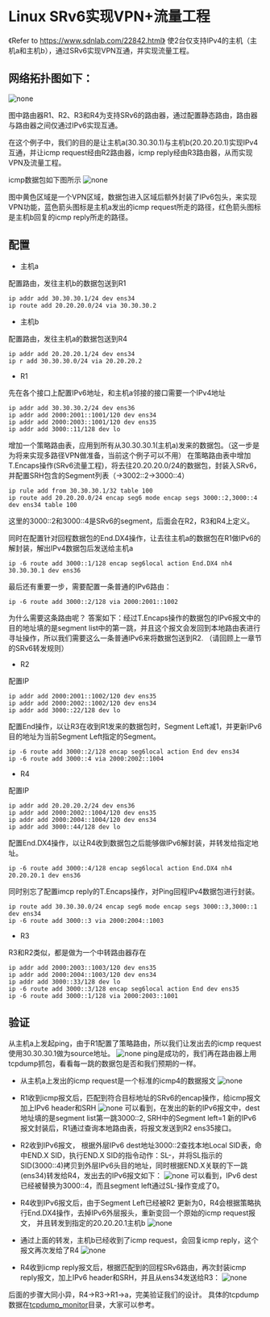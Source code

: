 # Linux SRv6实现VPN+流量工程
《Refer to https://www.sdnlab.com/22842.html》
使2台仅支持IPv4的主机（主机a和主机b），通过SRv6实现VPN互通，并实现流量工程。

## 网络拓扑图如下：
![none](https://github.com/nokia-t1zhou/segment-routing-step-by-step/blob/master/SRv6%20VPN/network.jpg)

图中路由器R1、R2、R3和R4为支持SRv6的路由器，通过配置静态路由，路由器与路由器之间仅通过IPv6实现互通。

在这个例子中，我们的目的是让主机a(30.30.30.1)与主机b(20.20.20.1)实现IPv4互通，并让icmp request经由R2路由器，icmp reply经由R3路由器，从而实现VPN及流量工程。

icmp数据包如下图所示
![none](https://github.com/nokia-t1zhou/segment-routing-step-by-step/blob/master/SRv6%20VPN/path.png)

图中黄色区域是一个VPN区域，数据包进入区域后额外封装了IPv6包头，来实现VPN功能，蓝色箭头图标是主机a发出的icmp request所走的路径，红色箭头图标是主机b回复的icmp reply所走的路径。

## 配置
- 主机a

配置路由，发往主机b的数据包送到R1
```
ip addr add 30.30.30.1/24 dev ens34
ip route add 20.20.20.0/24 via 30.30.30.2
```
- 主机b

配置路由，发往主机a的数据包送到R4
```
ip addr add 20.20.20.1/24 dev ens34
ip r add 30.30.30.0/24 via 20.20.20.2
```
- R1

先在各个接口上配置IPv6地址，和主机a邻接的接口需要一个IPv4地址
```
ip addr add 30.30.30.2/24 dev ens36
ip addr add 2000:2001::1001/120 dev ens34
ip addr add 2000:2003::1001/120 dev ens35
ip addr add 3000::11/128 dev lo
```
增加一个策略路由表，应用到所有从30.30.30.1(主机a)发来的数据包。（这一步是为将来实现多路径VPN做准备，当前这个例子可以不用）
在策略路由表中增加T.Encaps操作(SRv6流量工程)，将去往20.20.20.0/24的数据包，封装入SRv6，并配置SRH包含的Segment列表（->3002::2->3000::4）
```
ip rule add from 30.30.30.1/32 table 100
ip route add 20.20.20.0/24 encap seg6 mode encap segs 3000::2,3000::4 dev ens34 table 100
```
这里的3000::2和3000::4是SRv6的segment，后面会在R2，R3和R4上定义。

同时在配置针对回程数据包的End.DX4操作，让去往主机a的数据包在R1做IPv6的解封装，解出IPv4数据包后发送给主机a
```
ip -6 route add 3000::1/128 encap seg6local action End.DX4 nh4 30.30.30.1 dev ens36
```
最后还有重要一步，需要配置一条普通的IPv6路由：
```
ip -6 route add 3000::2/128 via 2000:2001::1002
```
为什么需要这条路由呢？ 答案如下：经过T.Encaps操作的数据包的IPv6报文中的目的地址填的是segment list中的第一跳，并且这个报文会发回到本地路由表进行寻址操作，所以我们需要这么一条普通IPv6来将数据包送到R2. （请回顾上一章节的SRv6转发规则）

- R2

配置IP
```
ip addr add 2000:2001::1002/120 dev ens35
ip addr add 2000:2002::1002/120 dev ens34
ip addr add 3000::22/128 dev lo
```
配置End操作，以让R3在收到R1发来的数据包时，Segment Left减1，并更新IPv6 目的地址为当前Segment Left指定的Segment。
```
ip -6 route add 3000::2/128 encap seg6local action End dev ens34
ip -6 route add 3000::4 via 2000:2002::1004
```

- R4

配置IP
```
ip addr add 20.20.20.2/24 dev ens36
ip addr add 2000:2002::1004/120 dev ens35
ip addr add 2000:2004::1004/120 dev ens34
ip addr add 3000::44/128 dev lo
```

配置End.DX4操作，以让R4收到数据包之后能够做IPv6解封装，并转发给指定地址。
```
ip -6 route add 3000::4/128 encap seg6local action End.DX4 nh4 20.20.20.1 dev ens36
```

同时别忘了配置imcp reply的T.Encaps操作，对Ping回程IPv4数据包进行封装。
```
ip route add 30.30.30.0/24 encap seg6 mode encap segs 3000::3,3000::1 dev ens34
ip -6 route add 3000::3 via 2000:2004::1003
```

- R3

R3和R2类似，都是做为一个中转路由器存在
```
ip addr add 2000:2003::1003/120 dev ens35
ip addr add 2000:2004::1003/120 dev ens34
ip addr add 3000::33/128 dev lo
ip -6 route add 3000::3/128 encap seg6local action End dev ens35
ip -6 route add 3000::1/128 via 2000:2003::1001
```

## 验证

从主机a上发起ping，由于R1配置了策略路由，所以我们让发出去的icmp request使用30.30.30.1做为source地址。
![none](https://github.com/nokia-t1zhou/segment-routing-step-by-step/blob/master/SRv6%20VPN/ping_cmd.jpg)
ping是成功的，我们再在路由器上用tcpdump抓包，看看每一跳的数据包是否和我们预期的一样。

- 从主机a上发出的icmp request是一个标准的icmp4的数据报文
![none](https://github.com/nokia-t1zhou/segment-routing-step-by-step/blob/master/SRv6%20VPN/a_send_icmp_request.png)

- R1收到icmp报文后，匹配到符合目标地址的SRv6的encap操作，给icmp报文加上IPv6 header和SRH
![none](https://github.com/nokia-t1zhou/segment-routing-step-by-step/blob/master/SRv6%20VPN/1_send_icmp_request.png)
可以看到，在发出的新的IPv6报文中，dest地址填的是segment list第一跳3000::2, SRH中的Segment left=1
新的IPv6报文封装后，R1通过查询本地路由表，将报文发送到R2 ens35接口。

- R2收到IPv6报文， 根据外层IPv6 dest地址3000::2查找本地Local SID表，命中END.X SID，执行END.X SID的指令动作：SL-，并将SL指示的SID(3000::4)拷贝到外层IPv6头目的地址，同时根据END.X关联的下一跳(ens34)转发给R4，发出去的IPv6报文如下：
![none](https://github.com/nokia-t1zhou/segment-routing-step-by-step/blob/master/SRv6%20VPN/2_send_icmp_request.png)
可以看到，IPv6 dest已经被替换为3000::4，而且segment left通过SL-操作变成了0。

- R4收到IPv6报文后，由于Segment Left已经被R2 更新为0，R4会根据策略执行End.DX4操作，去掉IPv6外层报头，重新变回一个原始的icmp request报文， 并且转发到指定的20.20.20.1主机b
![none](https://github.com/nokia-t1zhou/segment-routing-step-by-step/blob/master/SRv6%20VPN/4_send_icmp_request.png)

- 通过上面的转发，主机b已经收到了icmp request，会回复icmp reply，这个报文再次发给了R4
![none](https://github.com/nokia-t1zhou/segment-routing-step-by-step/blob/master/SRv6%20VPN/b_send_icmp_reply.png)

- R4收到icmp reply报文后，根据匹配到的回程SRv6路由，再次封装icmp reply报文，加上IPv6 header和SRH，并且从ens34发送给R3：
![none](https://github.com/nokia-t1zhou/segment-routing-step-by-step/blob/master/SRv6%20VPN/4_send_icmp_reply.png)

后面的步骤大同小异，R4->R3->R1->a，完美验证我们的设计。
具体的tcpdump数据在[tcpdump_monitor](https://github.com/nokia-t1zhou/segment-routing-step-by-step/tree/master/SRv6%20VPN/tcpdump_monitor)目录，大家可以参考。

